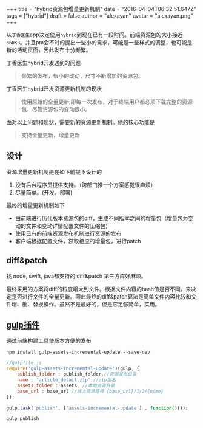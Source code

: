 +++
title = "hybrid资源包增量更新机制"
date = "2016-04-04T06:32:51.647Z"
tags = ["hybrid"]
draft = false
author = "alexayan"
avatar = "alexayan.png"
+++

从`丁香医生`app决定使用`hybrid`到现在已有一段时间。前端资源包的大小接近`360KB`。并且pm会不时的提出一些小的需求，可能是一些样式的调整，也可能是新的活动页面，因此发布十分频繁。

丁香医生hybrid开发遇到的问题
>频繁的发布，很小的改动，尺寸不断增加的资源包。

丁香医生hybrid开发资源更新机制的现状
>使用原始的全量更新,即每一次发布，对于终端用户都必须下载完整的资源包，尽管资源包的变动很小。

面对以上问题和现状，需要新的资源更新机制。他的核心功能是
>支持全量更新，增量更新

<!--more-->
## 设计
资源增量更新机制是在如下前提下设计的

1. 没有后台程序员提供支持。（跨部门推一个方案感觉很麻烦）
2. 尽量简单。(开发，部署)

最终的增量更新机制如下

- 由前端进行历代版本资源包的diff，生成不同版本之间的增量包（增量包为变动的文件和变动详情配置文件的压缩包）
- 使用已有的前端资源发布机制进行资源的发布
- 客户端根据配置文件，获取相应的增量包，进行patch

## diff&patch
找 node, swift, java都支持的 diff&patch 第三方库好麻烦。

最终采用的方案将diff的粒度增大到文件。根据文件内容的hash值是否不同，来决定是否进行文件的全量更新。因此最终的diff&amp;patch算法是简单文件内容比较和文件增、删、替换操作。虽然不是最好的，但是它足够简单，实用。

## [gulp插件](https://github.com/alexayan/gulp-assets-incremental-update)
通过前端构建工具使版本方便的发布

`npm install gulp-assets-incremental-update --save-dev`

```javascript
//gulpfile.js
require('gulp-assets-incremental-update')(gulp, {
    publish_folder : publish_folder,//资源发布目录
    name : 'article_detail.zip',//zip包名
    assets_folder : assets, //本地资源目录
    base_url : base_url //线上资源路径 {base_url}/1/2/{name}
});

gulp.task('publish', ['assets-incremental-update'] , function(){});

```

`gulp publish`

